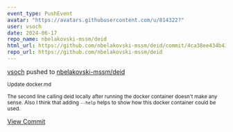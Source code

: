 ```yaml
---
event_type: PushEvent
avatar: "https://avatars.githubusercontent.com/u/814322?"
user: vsoch
date: 2024-06-17
repo_name: nbelakovski-mssm/deid
html_url: https://github.com/nbelakovski-mssm/deid/commit/4ca38ee434b43a67670e5bf2a3c11f4988120129
repo_url: https://github.com/nbelakovski-mssm/deid
---
```


<a href='https://github.com/vsoch' target='_blank'>vsoch</a> pushed to <a href='https://github.com/nbelakovski-mssm/deid' target='_blank'>nbelakovski-mssm/deid</a>

<small>Update docker.md

The second line calling deid locally after running the docker container doesn't make any sense. Also I think that adding `--help` helps to show how this docker container could be used.</small>

<a href='https://github.com/nbelakovski-mssm/deid/commit/4ca38ee434b43a67670e5bf2a3c11f4988120129' target='_blank'>View Commit</a>